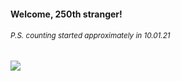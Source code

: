 #### Welcome, 250th stranger!

###### <sup>P.S. counting started approximately in 10.01.21</sup>

<img src="https://kraftwerk28.pp.ua/vcnt.png"></img>

